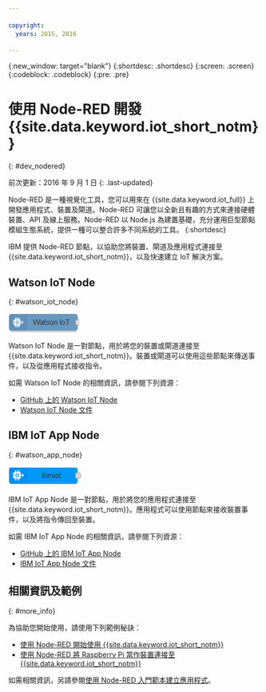 ```yaml
---

copyright:
  years: 2015, 2016

---
```


{:new_window: target="blank"}
{:shortdesc: .shortdesc}
{:screen: .screen}
{:codeblock: .codeblock}
{:pre: .pre}

# 使用 Node-RED 開發 {{site.data.keyword.iot_short_notm}}
{: #dev_nodered}

前次更新：2016 年 9 月 1 日
{: .last-updated}

Node-RED 是一種視覺化工具，您可以用來在 {{site.data.keyword.iot_full}} 上開發應用程式、裝置及閘道。Node-RED 可讓您以全新且有趣的方式來連接硬體裝置、API 及線上服務。Node-RED 以 Node.js 為建置基礎，充分運用巨型節點模組生態系統，提供一種可以整合許多不同系統的工具。
{:shortdesc}

IBM 提供 Node-RED 節點，以協助您將裝置、閘道及應用程式連接至 {{site.data.keyword.iot_short_notm}}，以及快速建立 IoT 解決方案。


## Watson IoT Node   
{: #watson_iot_node}  

![Watson IoT Node 影像](../images/node-red-watson.png "Watson IoT Node 影像")


Watson IoT Node 是一對節點，用於將您的裝置或閘道連接至 {{site.data.keyword.iot_short_notm}}。裝置或閘道可以使用這些節點來傳送事件，以及從應用程式接收指令。

如需 Watson IoT Node 的相關資訊，請參閱下列資源：

- [GitHub 上的 Watson IoT Node](https://github.com/ibm-watson-iot/iot-nodered/tree/master/node-red-contrib-ibm-watson-iot)
- [Watson IoT Node 文件](https://www.npmjs.com/package/node-red-contrib-ibm-watson-iot)


## IBM IoT App Node  
{: #watson_app_node}  


![IBM IoT App Node 影像](../images/node-red-ibmiot.png "IBM IoT App Node 影像")

IBM IoT App Node 是一對節點，用於將您的應用程式連接至 {{site.data.keyword.iot_short_notm}}。應用程式可以使用節點來接收裝置事件，以及將指令傳回至裝置。

如需 IBM IoT App Node 的相關資訊，請參閱下列資源：

- [GitHub 上的 IBM IoT App Node](https://github.com/ibm-watson-iot/iot-nodered/tree/master/node-red-contrib-scx-ibmiotapp)
- [IBM IoT App Node 文件](http://flows.nodered.org/node/node-red-contrib-scx-ibmiotapp)


## 相關資訊及範例   
{: #more_info}


為協助您開始使用，請使用下列範例秘訣：
- [使用 Node-RED 開始使用 {{site.data.keyword.iot_short_notm}}](https://developer.ibm.com/recipes/tutorials/getting-started-with-watson-iot-platform-using-node-red/)
- [使用 Node-RED 將 Raspberry Pi 當作裝置連接至 {{site.data.keyword.iot_short_notm}}](https://developer.ibm.com/recipes/tutorials/deploy-watson-iot-node-on-raspberry-pi/)

如需相關資訊，另請參閱[使用 Node-RED 入門範本建立應用程式](https://console.ng.bluemix.net/docs/starters/Node-RED/nodered.html#nodered)。
